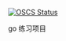 [![OSCS Status](https://www.oscs1024.com/platform/badge/Guoxm521/go_exercise.svg?size=small)](https://www.oscs1024.com/project/Guoxm521/go_exercise?ref=badge_small)

go 练习项目
